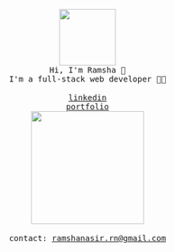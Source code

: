 <p align="center">
  <img src="https://media-exp1.licdn.com/dms/image/C5603AQF8flKGY9R3ug/profile-displayphoto-shrink_800_800/0/1599613738372?e=1619654400&v=beta&t=mn0WapTZh4wMzF_aysklKyV0_Lf4DqiqZPKELFcLHLg" width="100px;">
  </br>
  <samp>
    Hi, I'm Ramsha 👋
    </br>
    I'm a full-stack web developer 👩‍💻
    <br/>
  </samp>
  </br>
  <a href="https://www.linkedin.com/in/ramshanasir14/" target="_blank"><samp>linkedin</samp></a>
  </br>
  <a href="https://portfolio-n87yhucqy.vercel.app/" target="_blank"><samp>portfolio</samp>
  </a>
  </br>
  </div>
  <img src="https://encrypted-tbn0.gstatic.com/images?q=tbn:ANd9GcTi5gdBjXzNsfkStZwJQ0XYO4vcO3VOlvlJOg&usqp=CAU" width="200px">
  </br>
  </br>
  <samp>
      contact: <a href="ramshanasir.rn@gmail.com">ramshanasir.rn@gmail.com</a>
  </samp>
</p>                                                                      
                                                     


                                                                        


                                             
